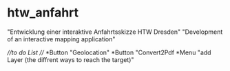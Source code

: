 htw_anfahrt
===========

 "Entwicklung einer interaktive Anfahrtsskizze HTW Dresden"
 "Development of an interactive  mapping application"
 
 *//to do List //*
*Button "Geolocation"
*Button "Convert2Pdf
*Menu "add Layer (the diffrent ways to reach the target)"
